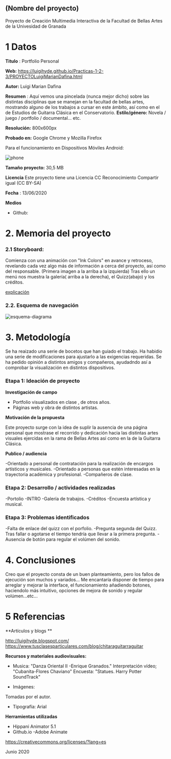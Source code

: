 ## (Nombre del proyecto)

Proyecto de Creación Multimedia Interactiva de la  Facultad de Bellas Artes de la Univesidad de Granada



# 1 Datos 



**Titulo** : Portfolio Personal

**Web:**  https://luigihyde.github.io/Practicas-1-2-3/PROYECTOLuigiMarianDafina.html

**Autor:**  Luigi Marian Dafina

**Resumen** : Aquí vemos una pincelada (nunca mejor dicho) sobre las distintas disciplinas que se manejan en la facultad de bellas artes, mostrando alguno de los trabajos a cursar en este ámbito, así como en el de Estudios de Guitarra Clásica en el Conservatorio.
**Estilo/género:**  Novela / juego / portfolio / documental... etc.


**Resolución:** 800x600px 

**Probado en:**   Google Chrome y Mozilla Firefox

Para el funcionamiento en Dispositivos Móviles Android:


![phone](https://github.com/LuigiHyde/Practicas-1-2-3/blob/master/GitHub%20Proyecto%20Smartphone.jpeg)

**Tamaño proyecto:** 30,5 MB

**Licencia** Este proyecto tiene una Licencia CC Reconocimiento Compartir igual (CC BY-SA)

**Fecha** : 13/06/2020

**Medios** 

- Github:

# 2. Memoria del proyecto 

### 2.1 Storyboard: 

Comienza con una animación con "Ink Colors" en avance y retroceso, revelando cada vez algo más de información a cerca del proyecto, así como del responsable. (Primera imagen a la arriba a la izquierda)
Tras ello un menú nos muestra la galería( arriba a la derecha), el Quizz(abajo)  y los créditos. 

[explicación](https://github.com/LuigiHyde/Practicas-1-2-3/blob/master/Explicaci%C3%B3n%20proyecto.jpg)



### 2.2. Esquema de navegación 



![esquema-diagrama](https://github.com/LuigiHyde/Practicas-1-2-3/blob/master/Esquema%20de%20navegaci%C3%B3n.jpg)



# 3. Metodología

Se ha reaizado una serie de bocetos que han guiado el trabajo.
Ha habidio una serie de modificaciones para ajustarlo a las exigencias requeridas.
Se ha pedido opinión a distintos amigos y compañeros, ayudadndo así a comprobar la visualización 
en distintos dispositivos.



### Etapa 1: Ideación de proyecto

**Investigación de campo** 

- Portfolio visualizados en clase , de otros años.
- Páginas web y obra de distintos artistas.




**Motivación de la propuesta** 

Este  proyecto surge con la idea de suplir la ausencia de una página personal que mostrase el recorrido y dedicación hacia las distintas artes visuales ejercidas en la rama de Bellas Artes así como en la de la Guitarra Clásica.



**Publico / audiencia**

-Orientado a personal de contratación para la realización de encargos artísticos y musicales.
-Orientado a personas que estén interesadas en la trayectoria académica y profesional.
-Compañeros de clase.





### Etapa 2: Desarrollo / actividades realizadas

-Portolio
   -INTRO
      -Galería de trabajos.
      -Créditos
      -Encuesta artística y musical.
    



### Etapa 3: Problemas identificados

-Falta de enlace del quizz con el porfolio.
-Pregunta segunda del Quizz. Tras fallar o agotarse el tiempo tendría que llevar a la primera pregunta.
-Ausencia de botón para regular el volúmen del sonido.



# 4. Conclusiones 

Creo que el proyecto consta de un buen planteamiento, pero los fallos de ejecución son muchos y variados...
Me encantaría disponer de tiempo para arreglar y mejorar la interface, el funcionamiento añadiendo botones,
haciendolo más intuitivo, opciones de mejora de sonido y regular volúmen...etc...





# 5 Referencias 

**Artículos y blogs ** 

http://luigihyde.blogspot.com/
https://www.tusclasesparticulares.com/blog/chitaraguitarraguitar

**Recursos y materiales audiovisuales:**

* Musica: 
"Danza Oriental II -Enrique Granados."
Interpretación vídeo; "Cubanita-Flores Chaviano"
Encuesta: "Statues. Harry Potter SoundTrack"

* Imágenes:  

Tomadas por el autor.

* Tipografía:
Arial

**Herramientas utilizadas**

- Hippani Animator 5.1
- Github.io
-Adobe Animate





https://creativecommons.org/licenses/?lang=es

Junio 2020
